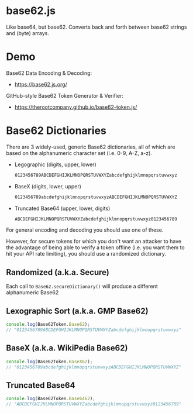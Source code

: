 # base62.js

Like base64, but base62. Converts back and forth between base62 strings and
(byte) arrays.

# Demo

Base62 Data Encoding & Decoding:

- <https://base62.js.org/>

GitHub-style Base62 Token Generator & Verifier:

- <https://therootcompany.github.io/base62-token.js/>

# Base62 Dictionaries

There are 3 widely-used, generic Base62 dictionaries, all of which are based on
the alphanumeric character set (i.e. 0-9, A-Z, a-z).

- Legographic (digits, upper, lower)
  ```txt
  0123456789ABCDEFGHIJKLMNOPQRSTUVWXYZabcdefghijklmnopqrstuvwxyz
  ```
- BaseX (digits, lower, upper)
  ```txt
  0123456789abcdefghijklmnopqrstuvwxyzABCDEFGHIJKLMNOPQRSTUVWXYZ
  ```
- Truncated Base64 (upper, lower, digits)
  ```txt
  ABCDEFGHIJKLMNOPQRSTUVWXYZabcdefghijklmnopqrstuvwxyz0123456789
  ```

For general encoding and decoding you should use one of these.

However, for secure tokens for which you don't want an attacker to have the
advantage of being able to verify a token offline (i.e. you want them to hit
your API rate limiting), you should use a randomized dictionary.

## Randomized (a.k.a. Secure)

Each call to `Base62.secureDictionary()` will produce a different alphanumeric
Base62

## Lexographic Sort (a.k.a. GMP Base62)

```js
console.log(Base62Token.Base62);
// "0123456789ABCDEFGHIJKLMNOPQRSTUVWXYZabcdefghijklmnopqrstuvwxyz"
```

## BaseX (a.k.a. WikiPedia Base62)

```js
console.log(Base62Token.BaseX62);
// "0123456789abcdefghijklmnopqrstuvwxyzABCDEFGHIJKLMNOPQRSTUVWXYZ"
```

## Truncated Base64

```js
console.log(Base62Token.Base6462);
// "ABCDEFGHIJKLMNOPQRSTUVWXYZabcdefghijklmnopqrstuvwxyz0123456789"
```
